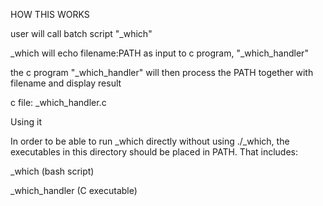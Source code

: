 HOW THIS WORKS

user will call batch script "_which"

_which will echo filename:PATH as input to c program, "_which_handler"

the c program "_which_handler" will then process the PATH together with filename and display result

c file: _which_handler.c

Using it

In order to be able to run _which directly without using ./_which, the executables in this directory should be placed in PATH. That includes:


_which (bash script)

_which_handler (C executable)

